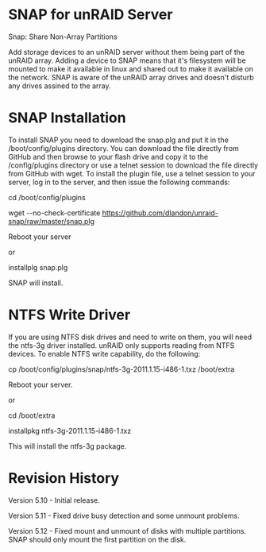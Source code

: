 SNAP for unRAID Server
======================

Snap: Share Non-Array Partitions 

Add storage devices to an unRAID server without them being part of the unRAID array. Adding a device to SNAP means that it's filesystem will be mounted to make it available in linux and shared out to make it available on the network. SNAP is aware of the unRAID array drives and doesn't disturb any drives assined to the array. 


SNAP Installation
=================

To install SNAP you need to download the snap.plg and put it in the /boot/config/plugins directory.  You can download the file directly from GitHub and then browse to your flash drive and copy it to the /config/plugins directory or use a telnet session to download the file directly from GitHub with wget.  To install the plugin file, use a telnet session to your server, log in to the server, and then issue the following commands:

cd /boot/config/plugins

wget --no-check-certificate https://github.com/dlandon/unraid-snap/raw/master/snap.plg

Reboot your server

or

installplg snap.plg

SNAP will install.


NTFS Write Driver
=================

If you are using NTFS disk drives and need to write on them, you will need the ntfs-3g driver installed.  unRAID only supports reading from NTFS devices.  To enable NTFS write capability, do the following:

cp /boot/config/plugins/snap/ntfs-3g-2011.1.15-i486-1.txz /boot/extra

Reboot your server.

or

cd /boot/extra

installpkg ntfs-3g-2011.1.15-i486-1.txz

This will install the ntfs-3g package.


Revision History
================

Version 5.10 - Initial release.

Version 5.11 - Fixed drive busy detection and some unmount problems.

Version 5.12 - Fixed mount and unmount of disks with multiple partitions. SNAP should only mount the first partition on the disk.

